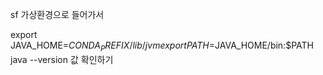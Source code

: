 sf 가상환경으로 들어가서  

export JAVA_HOME=$CONDA_PREFIX/lib/jvm  
export PATH=$JAVA_HOME/bin:$PATH  
java --version 값 확인하기